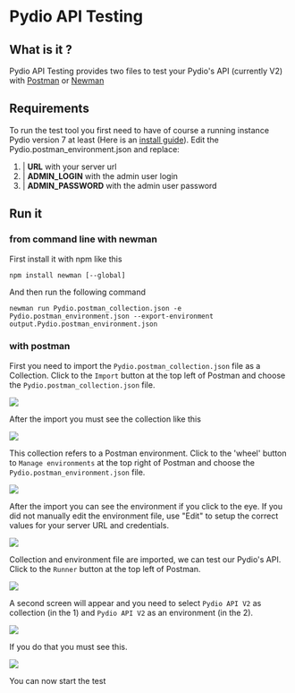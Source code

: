 # Pydio API Testing

## What is it ?
Pydio API Testing provides two files to test your Pydio's API (currently V2) with [Postman](https://www.getpostman.com/) or [Newman](https://www.npmjs.com/package/newman)

## Requirements
To run the test tool you first need to have of course a running instance Pydio version 7 at least (Here is an [install guide](https://pydio.com/en/docs/v6/install-pydio)).
Edit the Pydio.postman_environment.json and replace:

1. | __URL__ with your server url
2. | __ADMIN_LOGIN__ with the admin user login
3. | __ADMIN_PASSWORD__ with the admin user password


## Run it

### from command line with newman

First install it with npm like this
```
npm install newman [--global]
```

And then run the following command
```
newman run Pydio.postman_collection.json -e Pydio.postman_environment.json --export-environment output.Pydio.postman_environment.json
```


### with postman

First you need to import the `Pydio.postman_collection.json` file as a Collection.
Click to the `Import` button at the top left of Postman and choose the `Pydio.postman_collection.json` file.

![](img/importCollection.png)

After the import you must see the collection like this

![](img/collection.png)

This collection refers to a Postman environment. Click to the 'wheel' button to `Manage environments` at the top right of Postman and choose the `Pydio.postman_environment.json` file.

![](img/importEnvironment.png)

After the import you can see the environment if you click to the eye. If you did not manually edit the environment file, use "Edit" to setup the correct values for your server URL and credentials.

![](img/environment.png)

Collection and environment file are imported, we can test our Pydio's API. Click to the `Runner` button at the top left of Postman.

![](img/runner.png)

A second screen will appear and you need to select `Pydio API V2` as collection (in the 1) and `Pydio API V2` as an environment (in the 2).

![](img/runnerBefore.png)

If you do that you must see this.

![](img/runnerAfter.png)

You can now start the test